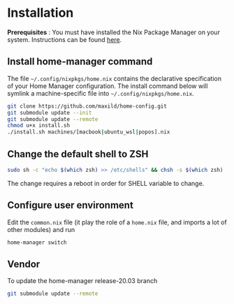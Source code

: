 # Installation

**Prerequisites** : You must have installed the Nix Package Manager on your system. Instructions can be found [here](https://nixos.org/nix/manual/#ch-installing-binary).

## Install home-manager command

The file `~/.config/nixpkgs/home.nix` contains the declarative specification of your Home Manager configuration. The install command below will symlink a machine-specific file into `~/.config/nixpkgs/home.nix`.

```bash
git clone https://github.com/maxild/home-config.git
git submodule update --init
git submodule update --remote
chmod u+x install.sh
./install.sh machines/[macbook|ubuntu_wsl|popos].nix
```

## Change the default shell to ZSH

```bash
sudo sh -c "echo $(which zsh) >> /etc/shells" && chsh -s $(which zsh)
```

The change requires a reboot in order for SHELL variable to change.

## Configure user environment

Edit the `common.nix` file (it play the role of a `home.nix` file, and imports a lot of other modules) and run

```bash
home-manager switch
```

## Vendor

To update the home-manager release-20.03 branch

```bash
git submodule update --remote
```

